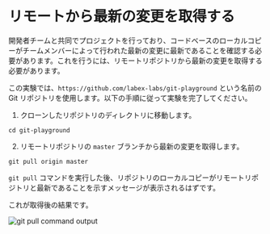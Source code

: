# リモートから最新の変更を取得する

開発者チームと共同でプロジェクトを行っており、コードベースのローカルコピーがチームメンバーによって行われた最新の変更に最新であることを確認する必要があります。これを行うには、リモートリポジトリから最新の変更を取得する必要があります。

この実験では、`https://github.com/labex-labs/git-playground` という名前の Git リポジトリを使用します。以下の手順に従って実験を完了してください。

1. クローンしたリポジトリのディレクトリに移動します。

```shell
cd git-playground
```

2. リモートリポジトリの `master` ブランチから最新の変更を取得します。

```shell
git pull origin master
```

`git pull` コマンドを実行した後、リポジトリのローカルコピーがリモートリポジトリと最新であることを示すメッセージが表示されるはずです。

これが取得後の結果です。

![git pull command output](../assets/challenge-pull-changes-step1-1.png)
